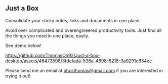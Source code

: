 ## Just a Box 

Consolidate your sticky notes, links and documents in one place.

Avoid over complicated and overengineered productivity tools. Just find all the things you need in one place, easily. 

See demo below!

https://github.com/ThomasOh92/Just-a-box-desktop/assets/46473598/3fdcfada-536a-4698-8218-3a9291e834ec

Please send me an email at ohcsthomas@gmail.com if you are interested in trying it out!

